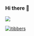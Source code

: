 ### Hi there 👋

<!--
**itibbers/itibbers** is a ✨ _special_ ✨ repository because its `README.md` (this file) appears on your GitHub profile.

Here are some ideas to get you started:

- 🔭 I’m currently working on ...
- 🌱 I’m currently learning ...
- 👯 I’m looking to collaborate on ...
- 🤔 I’m looking for help with ...
- 💬 Ask me about ...
- 📫 How to reach me: ...
- 😄 Pronouns: ...
- ⚡ Fun fact: ...
-->

<img align="center" src="https://github-readme-stats.vercel.app/api?username=HelloRusk&hide_title=true&show_icons=true&theme=tokyonight" />

<a href="https://github.com/itibbers" target="_blank"><img alt="itibbers" src="https://badges.pufler.dev/visits/itibbers/itibbers?logo=GitHub&label=visits&color=success&logoColor=white&style=flat-square"/></a>
